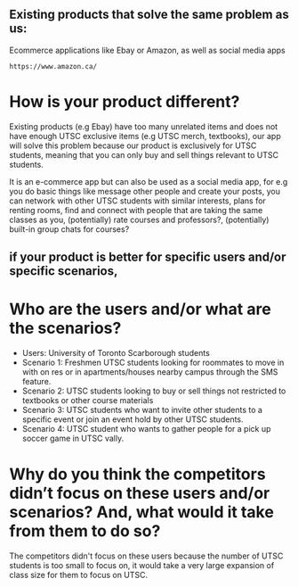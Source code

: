 ## Existing products that solve the same problem as us:
   Ecommerce applications like Ebay or Amazon, as well as social media apps
    
    https://www.amazon.ca/

# How is your product different?

Existing products (e.g Ebay) have too many unrelated items and does not have enough UTSC exclusive items (e.g UTSC merch, textbooks), our app will solve this problem because our product is exclusively for UTSC students, meaning that you can only buy and sell things relevant to UTSC students.

It is an e-commerce app but can also be used as a social media app, for e.g you do basic things like message other people and create your posts, you can network with other UTSC students with similar interests, plans for renting rooms, find and connect with people that are taking the same classes as you, (potentially) rate courses and professors?, (potentially) built-in group chats for courses?


## if your product is better for specific users and/or specific scenarios, 
# Who are the users and/or what are the scenarios? 
   - Users: University of Toronto Scarborough students
   - Scenario 1: Freshmen UTSC students looking for roommates to move in with on res or in apartments/houses nearby campus through the SMS feature.
   - Scenario 2: UTSC students looking to buy or sell things not restricted to textbooks or other course materials
   - Scenario 3: UTSC students who want to invite other students to a specific event or join an event hold by other UTSC students.
   - Scenario 4: UTSC student who wants to gather people for a pick up soccer game in UTSC vally.

# Why do you think the competitors didn’t focus on these users and/or scenarios? And, what would it take from them to do so?
The competitors didn't focus on these users because the number of UTSC students is too small to focus on, it would take a very large expansion of class size for them to focus on UTSC.
